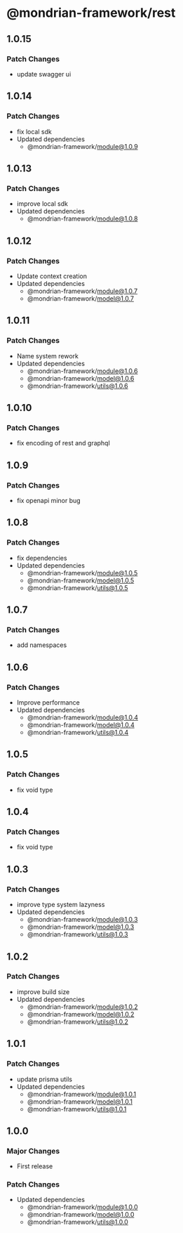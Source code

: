 # @mondrian-framework/rest

## 1.0.15

### Patch Changes

- update swagger ui

## 1.0.14

### Patch Changes

- fix local sdk
- Updated dependencies
  - @mondrian-framework/module@1.0.9

## 1.0.13

### Patch Changes

- improve local sdk
- Updated dependencies
  - @mondrian-framework/module@1.0.8

## 1.0.12

### Patch Changes

- Update context creation
- Updated dependencies
  - @mondrian-framework/module@1.0.7
  - @mondrian-framework/model@1.0.7

## 1.0.11

### Patch Changes

- Name system rework
- Updated dependencies
  - @mondrian-framework/module@1.0.6
  - @mondrian-framework/model@1.0.6
  - @mondrian-framework/utils@1.0.6

## 1.0.10

### Patch Changes

- fix encoding of rest and graphql

## 1.0.9

### Patch Changes

- fix openapi minor bug

## 1.0.8

### Patch Changes

- fix dependencies
- Updated dependencies
  - @mondrian-framework/module@1.0.5
  - @mondrian-framework/model@1.0.5
  - @mondrian-framework/utils@1.0.5

## 1.0.7

### Patch Changes

- add namespaces

## 1.0.6

### Patch Changes

- Improve performance
- Updated dependencies
  - @mondrian-framework/module@1.0.4
  - @mondrian-framework/model@1.0.4
  - @mondrian-framework/utils@1.0.4

## 1.0.5

### Patch Changes

- fix void type

## 1.0.4

### Patch Changes

- fix void type

## 1.0.3

### Patch Changes

- improve type system lazyness
- Updated dependencies
  - @mondrian-framework/module@1.0.3
  - @mondrian-framework/model@1.0.3
  - @mondrian-framework/utils@1.0.3

## 1.0.2

### Patch Changes

- improve build size
- Updated dependencies
  - @mondrian-framework/module@1.0.2
  - @mondrian-framework/model@1.0.2
  - @mondrian-framework/utils@1.0.2

## 1.0.1

### Patch Changes

- update prisma utils
- Updated dependencies
  - @mondrian-framework/module@1.0.1
  - @mondrian-framework/model@1.0.1
  - @mondrian-framework/utils@1.0.1

## 1.0.0

### Major Changes

- First release

### Patch Changes

- Updated dependencies
  - @mondrian-framework/module@1.0.0
  - @mondrian-framework/model@1.0.0
  - @mondrian-framework/utils@1.0.0
